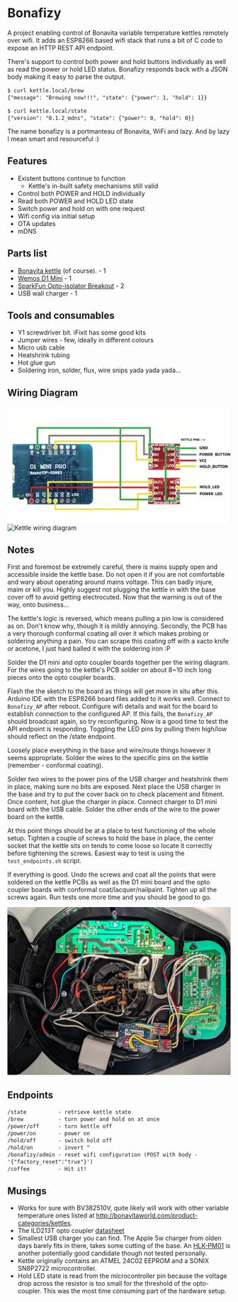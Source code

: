# Bonafizy

A project enabling control of Bonavita variable temperature kettles remotely over wifi. It adds an ESP8266 based wifi stack that runs a bit of C code to expose an HTTP REST API endpoint.

There's support to control both power and hold buttons individually as well as read the power or hold LED status. Bonafizy responds back with a JSON body making it easy to parse the output.

```
$ curl kettle.local/brew
{"message": "Brewing now!!!", "state": {"power": 1, "hold": 1}}
```

```
$ curl kettle.local/state
{"version": "0.1.2_mdns", "state": {"power": 0, "hold": 0}}
```

The name bonafizy is a portmanteau of Bonavita, WiFi and lazy. And by lazy I mean smart and resourceful :)

## Features
* Existent buttons continue to function
  * Kettle's in-built safety mechanisms still valid
* Control both POWER and HOLD individually
* Read both POWER and HOLD LED state
* Switch power and hold on with one request
* Wifi config via initial setup
* OTA updates
* mDNS

## Parts list
* [Bonavita kettle](https://bonavitaworld.com/products/category/Kettles) (of course). - 1
* [Wemos D1 Mini](https://www.aliexpress.com/item/32529101036.html) - 1
* [SparkFun Opto-isolator Breakout](https://www.sparkfun.com/products/9118) - 2
* USB wall charger - 1
## Tools and consumables
* Y1 screwdriver bit. iFixit has some good kits
* Jumper wires - few, ideally in different colours
* Micro usb cable
* Heatshrink tubing
* Hot glue gun
* Soldering iron, solder, flux, wire snips yada yada yada...

## Wiring Diagram
![Bonafizy wiring diagram](Bonafizy.png)
![Kettle wiring diagram](kettle_wiring.jpg)


## Notes
First and foremost be extremely careful, there is mains supply open and accessible inside the kettle base. Do not open it if you are not comfortable and wary about operating around mains voltage. This can badly injure, maim or kill you. Highly suggest not plugging the kettle in with the base cover off to avoid getting electrocuted.
Now that the warning is out of the way, onto business...

The kettle's logic is reversed, which means pulling a pin low is considered as on. Don't know why, though it is mildly annoying. Secondly, the PCB has a very thorough conformal coating all over it which makes probing or soldering anything a pain. You can scrape this coating off with a xacto knife or acetone, I just hard balled it with the soldering iron :P

Solder the D1 mini and opto coupler boards together per the wiring diagram. For the wires going to the kettle's PCB solder on about 8~10 inch long pieces onto the opto coupler boards. 

Flash the the sketch to the board as things will get more in situ after this. Arduino IDE with the ESP8266 board files added to it works well. Connect to `Bonafizy_AP` after reboot. Configure
wifi details and wait for the board to establish connection to the configured AP. If this fails, the `Bonafizy_AP` should broadcast again, so try reconfiguring.
Now is a good time to test the API endpoint is responding. Toggling the LED pins by pulling them high/low should reflect on the /state endpoint.

Loosely place everything in the base and wire/route things however it seems appropriate. Solder the wires to the specific pins on the kettle (remember - conformal coating).

Solder two wires to the power pins of the USB charger and heatshrink them in place, making sure no bits are exposed. Next place the USB charger in the base and try to put the cover back on to check placement and fitment. Once content, hot glue the charger in place. Connect charger to D1 mini board with the USB cable. Solder the other ends of the wire to the power board on the kettle.

At this point things should be at a place to test functioning of the whole setup. Tighten a couple of screws to hold the base in place, the center socket that the kettle sits on tends to come loose so locate it correctly before tightening the screws. Easiest way to test is using the `test_endpoints.sh` script.

If everything is good. Undo the screws and coat all the points that were soldered on the kettle PCBs as well as the D1 mini board and the opto coupler boards with conformal coat/lacquer/nailpaint. Tighten up all the screws again. Run tests one more time and you should be good to go.

![All done](bonafizy_hardware.jpg)

## Endpoints
```
/state          - retrieve kettle state
/brew           - turn power and hold on at once
/power/off      - turn kettle off
/power/on       - power on
/hold/off       - switch hold off
/hold/on        - invert ^
/bonafizy/admin - reset wifi configuration (POST with body - '{"factory_reset":"true"}')
/coffee         - Hit it!
```

## Musings
* Works for sure with BV382510V, quite likely will work with other variable temperature ones listed at http://bonavitaworld.com/product-categories/kettles.
* The ILD213T opto coupler [datasheet](https://www.vishay.com/docs/83647/ild205t.pdf)
* Smallest USB charger you can find. The Apple 5w charger from olden days barely fits in there, takes some cutting of the base. An [HLK-PM01](https://www.aliexpress.com/wholesale?catId=0&initiative_id=SB_20200329071832&SearchText=hlk+pm01) is another potentially good candidate though not tested personally.
* Kettle originally contains an ATMEL 24C02 EEPROM and a SONIX SN8P2722 microcontroller.
* Hold LED state is read from the microcontroller pin because the voltage drop across the resistor is too small for the threshold of the opto-coupler. This was the most time consuming part of the hardware setup.


